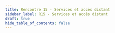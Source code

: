 ```yaml
---
title: Rencontre 15 - Services et accès distant
sidebar_label: R15 - Services et accès distant
draft: true
hide_table_of_contents: false
---
```



